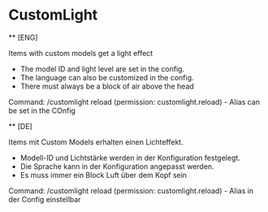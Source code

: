 # CustomLight
** [ENG]

Items with custom models get a light effect
- The model ID and light level are set in the config.
- The language can also be customized in the config.
- There must always be a block of air above the head

Command: 
/customlight reload (permission: customlight.reload) - Alias can be set in the COnfig


** [DE]

Items mit Custom Models erhalten einen Lichteffekt.
- Modell-ID und Lichtstärke werden in der Konfiguration festgelegt.
- Die Sprache kann in der Konfiguration angepasst werden.
- Es muss immer ein Block Luft über dem Kopf sein

Command: 
/customlight reload (permission: customlight.reload) - Alias in der Config einstellbar
